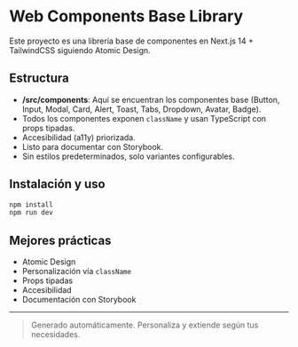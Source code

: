 # Web Components Base Library

Este proyecto es una librería base de componentes en Next.js 14 + TailwindCSS siguiendo Atomic Design.

## Estructura

- **/src/components**: Aquí se encuentran los componentes base (Button, Input, Modal, Card, Alert, Toast, Tabs, Dropdown, Avatar, Badge).
- Todos los componentes exponen `className` y usan TypeScript con props tipadas.
- Accesibilidad (a11y) priorizada.
- Listo para documentar con Storybook.
- Sin estilos predeterminados, solo variantes configurables.

## Instalación y uso

```bash
npm install
npm run dev
```

## Mejores prácticas

- Atomic Design
- Personalización vía `className`
- Props tipadas
- Accesibilidad
- Documentación con Storybook

---

> Generado automáticamente. Personaliza y extiende según tus necesidades.
